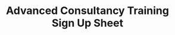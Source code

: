 ---
title: Advanced Consultancy Training Sign Up Sheet
redirect_to: https://docs.google.com/spreadsheets/d/1gYeUzbrGeY5gnCdX--mYlqfrZWHgsDcpeebUgzTzv5E/edit?usp=sharing
redirect_from: 
  - /ACTSignUpSheet
  - /actsignupsheet
---